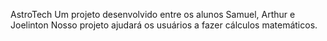 AstroTech
Um projeto desenvolvido entre os alunos Samuel, Arthur e Joelinton
Nosso projeto ajudará os usuários a fazer cálculos matemáticos.
